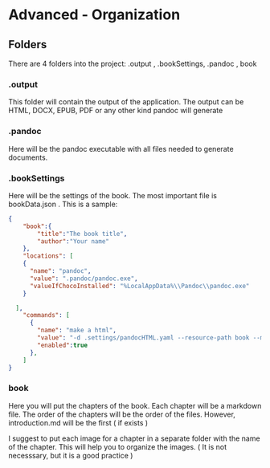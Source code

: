 # Advanced - Organization

## Folders

There are 4 folders into the project: .output , .bookSettings, .pandoc , book

### .output

This folder will contain the output of the application. The output can be HTML, DOCX, EPUB, PDF or any other kind pandoc will generate

### .pandoc

Here will be the pandoc executable with all files needed to generate documents.

### .bookSettings

Here will be the settings of the book. The most important file is bookData.json . This is a sample:

```json
{
    "book":{
        "title":"The book title",
        "author":"Your name"
    },
    "locations": [
    {
      "name": "pandoc",
      "value": ".pandoc/pandoc.exe",
      "valueIfChocoInstalled": "%LocalAppData%\\Pandoc\\pandoc.exe"
    }

  ],
    "commands": [
      {
        "name": "make a html",
        "value": "-d .settings/pandocHTML.yaml --resource-path book --metadata=title:\"{title}\" --metadata=author:\"{author}\" --title \"{title}\" -o .output/index.html",
        "enabled":true
      },      
    ]
}

```

### book

Here you will put the chapters of the book. Each chapter will be a markdown file. The order of the chapters will be the order of the files.
However, introduction.md will be the first ( if exists )

I suggest to put each image for a chapter in a separate folder with the name of the chapter. This will help you to organize the images.
( It is not necesssary, but it is a good practice )

